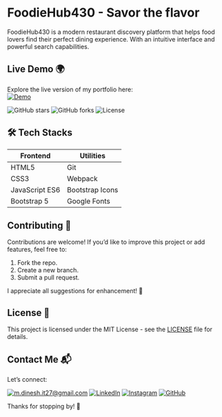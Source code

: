 # FoodieHub430 - Savor the flavor  
FoodieHub430 is a modern restaurant discovery platform that helps food lovers find their perfect dining experience. With an intuitive interface and powerful search capabilities.

## Live Demo 🌍

Explore the live version of my portfolio here:  
[![Demo](https://img.shields.io/badge/Demo-Available-blue)](https://foodie-hub430.netlify.app/)

![GitHub stars](https://img.shields.io/github/stars/dineshit27/FoodieHub430?style=social)
![GitHub forks](https://img.shields.io/github/forks/dineshit27/FoodieHub430?style=social)
![License](https://img.shields.io/github/license/dineshit27/FoodieHub430?style=social)

## 🛠️ Tech Stacks

| Frontend       | Utilities      |
|----------------|----------------|
| HTML5          | Git            |
| CSS3           | Webpack        |
| JavaScript ES6 | Bootstrap Icons|
| Bootstrap 5    | Google Fonts   |

## Contributing 🤝

Contributions are welcome! If you’d like to improve this project or add features, feel free to:

1. Fork the repo.
2. Create a new branch.
3. Submit a pull request.

I appreciate all suggestions for enhancement! 🙏

## License 📄

This project is licensed under the MIT License - see the [LICENSE](LICENSE) file for details.

## Contact Me 📬

Let’s connect:

[![m.dinesh.it27@gmail.com](https://img.shields.io/badge/Contact%20me-m.dinesh.it27@gmail.com-red)](mailto:m.dinesh.it27@gmail.com)
[![LinkedIn](https://img.shields.io/badge/LinkedIn-Dinesh.M-blue)](https://www.linkedin.com/in/m-dinesh-d30/)
[![Instagram](https://img.shields.io/badge/Instagram-dinx_pvt_430-darkpink)](https://www.instagram.com/_dinx_pvt_430)
[![GitHub](https://img.shields.io/badge/GitHub-dineshit27-yellow)](https://github.com/dineshit27)

Thanks for stopping by! 👋
